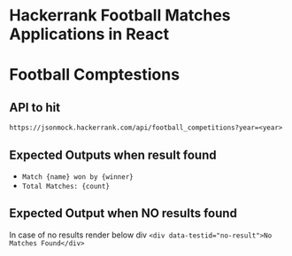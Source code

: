 # Hackerrank Football Matches Applications in React

# Football Comptestions

## API to hit

`https://jsonmock.hackerrank.com/api/football_competitions?year=<year>`

## Expected Outputs when result found

- `Match {name} won by {winner}`
- `Total Matches: {count}`

## Expected Output when NO results found

In case of no results render below div
`<div data-testid="no-result">No Matches Found</div>`
